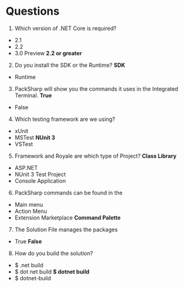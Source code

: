# Questions

1. Which version of .NET Core is required?
- 2.1
- 2.2
- 3.0 Preview
**2.2 or greater**

2. Do you install the SDK or the Runtime?
**SDK**
- Runtime

3. PackSharp will show you the commands it uses in the Integrated Terminal.
**True**
- False

4. Which testing framework are we using?
- xUnit
- MSTest
**NUnit 3**
- VSTest

5. Framework and Royale are which type of Project?
**Class Library**
- ASP.NET
- NUnit 3 Test Project
- Console Application

6. PackSharp commands can be found in the
- Main menu
- Action Menu
- Extension Marketplace
**Command Palette**

7. The Solution File manages the packages
- True
**False**

8. How do you build the solution?
- $ .net build
- $ dot net build
**$ dotnet build**
- $ dotnet-build
